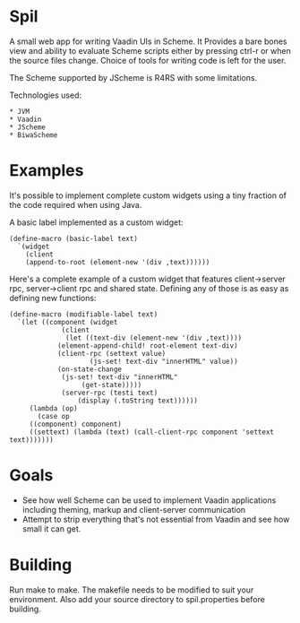 Spil
====

A small web app for writing Vaadin UIs in Scheme.  It Provides a bare bones view and  ability to evaluate Scheme scripts either by pressing ctrl-r or when the source files change. Choice of tools for writing code is left for the user.

The Scheme supported by JScheme is R4RS with some limitations.

Technologies used:

    * JVM
    * Vaadin
    * JScheme
	* BiwaScheme

Examples
========

It's possible to implement complete custom widgets using a tiny fraction of the code required when using Java.

A basic label implemented as a custom widget:

```
(define-macro (basic-label text)
  `(widget
    (client
    (append-to-root (element-new '(div ,text))))))
```

Here's a complete example of a custom widget that features client->server rpc, server->client rpc and shared state. Defining any of those is as easy as defining new functions:

```
(define-macro (modifiable-label text)
  `(let ((component (widget
		     (client
		      (let ((text-div (element-new '(div ,text))))
			(element-append-child! root-element text-div)
			(client-rpc (settext value)
				    (js-set! text-div "innerHTML" value))
			(on-state-change
			 (js-set! text-div "innerHTML"
				  (get-state)))))
		     (server-rpc (testi text)
				 (display (.toString text))))))
     (lambda (op)
       (case op
	 ((component) component)
	 ((settext) (lambda (text) (call-client-rpc component 'settext text)))))))
```

Goals
=====
* See how well Scheme can be used to implement Vaadin applications including theming, markup and client-server communication
* Attempt to strip everything that's not essential from Vaadin and see how small it can get.


Building
========
Run make to make. The makefile needs to be modified to suit
your environment. Also add your source directory to spil.properties before building.

